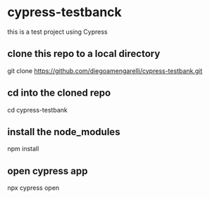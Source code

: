 # cypress-testbanck
this is a test project using Cypress

## clone this repo to a local directory
git clone https://github.com/diegoamengarelli/cypress-testbank.git

## cd into the cloned repo
cd cypress-testbank

## install the node_modules
npm install

## open cypress app
npx cypress open
